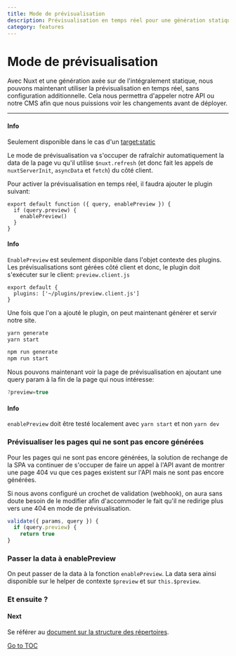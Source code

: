 ```yaml
---
title: Mode de prévisualisation
description: Prévisualisation en temps réel pour une génération statique avec le mode de prévisualisation
category: features
---
```

# Mode de prévisualisation

Avec Nuxt et une génération axée sur de l'intégralement statique, nous pouvons maintenant utiliser la prévisualisation en temps réel, sans configuration additionnelle. Cela nous permettra d'appeler notre API ou notre CMS afin que nous puissions voir les changements avant de déployer.

---

#### Info

Seulement disponible dans le cas d'un [target:static](./features/deployment-targets#static-hosting)



Le mode de prévisualisation va s'occuper de rafraîchir automatiquement la data de la page vu qu'il utilise `$nuxt.refresh` (et donc fait les appels de `nuxtServerInit`, `asyncData` et `fetch`) du côté client.

Pour activer la prévisualisation en temps réel, il faudra ajouter le plugin suivant:

```js{}[plugins/preview.client.js]
export default function ({ query, enablePreview }) {
  if (query.preview) {
    enablePreview()
  }
}
```

#### Info

`EnablePreview` est seulement disponible dans l'objet contexte des plugins. Les prévisualisations sont gérées côté client et donc, le plugin doit s'exécuter sur le client: `preview.client.js`



```js{}[nuxt.config.js]
export default {
  plugins: ['~/plugins/preview.client.js']
}
```

Une fois que l'on a ajouté le plugin, on peut maintenant générer et servir notre site.


```bash [Yarn]
yarn generate
yarn start
```
```bash [NPM]
npm run generate
npm run start
```


Nous pouvons maintenant voir la page de prévisualisation en ajoutant une query param à la fin de la page qui nous intéresse:

```js
?preview=true
```

#### Info

`enablePreview` doit être testé localement avec `yarn start` et non `yarn dev`



### Prévisualiser les pages qui ne sont pas encore générées

Pour les pages qui ne sont pas encore générées, la solution de rechange de la SPA va continuer de s'occuper de faire un appel à l'API avant de montrer une page 404 vu que ces pages existent sur l'API mais ne sont pas encore générées.

Si nous avons configuré un crochet de validation (webhook), on aura sans doute besoin de le modifier afin d'accommoder le fait qu'il ne redirige plus vers une 404 en mode de prévisualisation.

```js
validate({ params, query }) {
  if (query.preview) {
    return true
}
```

### Passer la data à enablePreview

On peut passer de la data à la fonction `enablePreview`. La data sera ainsi disponible sur le helper de contexte `$preview` et sur `this.$preview`.

### Et ensuite ?

#### Next

Se référer au [document sur la structure des répertoires](./directory-structure/nuxt).


<span style='float: footnote;'><a href="../index.html#toc">Go to TOC</a></span>
